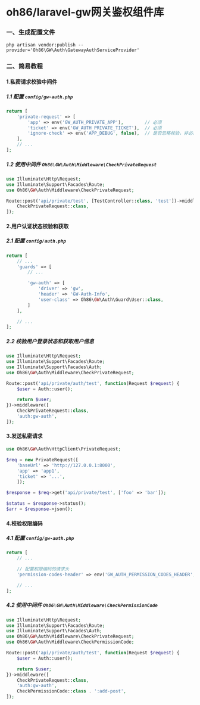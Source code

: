 # oh86/laravel-gw网关鉴权组件库

### 一、生成配置文件
```shell
php artisan vendor:publish --provider='Oh86\GW\Auth\GatewayAuthServiceProvider'
```

### 二、简易教程

#### 1.私密请求校验中间件

##### 1.1 配置 `config/gw-auth.php`
```php
return [
    'private-request' => [
        'app' => env('GW_AUTH_PRIVATE_APP'),        // 必须
        'ticket' => env('GW_AUTH_PRIVATE_TICKET'),  // 必须
        'ignore-check' => env('APP_DEBUG', false),  // 是否忽略校验，非必须
    ],
    // ...
];
```

##### 1.2 使用中间件 `Oh86\GW\Auth\Middleware\CheckPrivateRequest`
```php
use Illuminate\Http\Request;
use Illuminate\Support\Facades\Route;
use Oh86\GW\Auth\Middleware\CheckPrivateRequest;

Route::post('api/private/test', [TestController::class, 'test'])->middleware([
    CheckPrivateRequest::class,
]);
```

#### 2.用户认证状态校验和获取

##### 2.1 配置 `config/auth.php`
```php
return [
    // ...
    'guards' => [
        // ...

        'gw-auth' => [
            'driver' => 'gw',
            'header' => 'GW-Auth-Info',
            'user-class' => Oh86\GW\Auth\Guard\User::class,
        ]
    ],

    // ...
];
```

##### 2.2 校验用户登录状态和获取用户信息
```php
use Illuminate\Http\Request;
use Illuminate\Support\Facades\Route;
use Illuminate\Support\Facades\Auth;
use Oh86\GW\Auth\Middleware\CheckPrivateRequest;

Route::post('api/private/auth/test', function(Request $request) {
    $user = Auth::user();

    return $user;
})->middleware([
    CheckPrivateRequest::class,
    'auth:gw-auth',
]);
```

#### 3.发送私密请求
```php
use Oh86\GW\Auth\HttpClient\PrivateRequest;

$req = new PrivateRequest([
    'baseUrl' => 'http://127.0.0.1:8000', 
    'app' => 'app1', 
    'ticket' => '...',
    ]);

$response = $req->get('api/private/test', ['foo' => 'bar']);

$status = $response->status();
$arr = $response->json();
```

#### 4.校验权限编码
##### 4.1 配置 `config/gw-auth.php`
```php
return [
    // ...

    // 配置权限编码的请求头
    'permission-codes-header' => env('GW_AUTH_PERMISSION_CODES_HEADER', 'GW-Permission-Codes'),

    // ...
];
```

##### 4.2 使用中间件 `Oh86\GW\Auth\Middleware\CheckPermissionCode`
```php
use Illuminate\Http\Request;
use Illuminate\Support\Facades\Route;
use Illuminate\Support\Facades\Auth;
use Oh86\GW\Auth\Middleware\CheckPrivateRequest;
use Oh86\GW\Auth\Middleware\CheckPermissionCode;

Route::post('api/private/auth/test', function(Request $request) {
    $user = Auth::user();

    return $user;
})->middleware([
    CheckPrivateRequest::class,
    'auth:gw-auth',
    CheckPermissionCode::class . ':add-post',
]);
```
